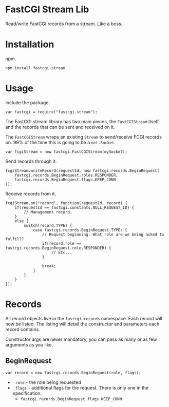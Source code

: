# FastCGI Stream Lib

Read/write FastCGI records from a stream. Like a boss.

# Installation

npm.

	npm install fastcgi-stream

# Usage

Include the package.

	var fastcgi = require("fastcgi-stream");

The FastCGI stream library has two main pieces, the `FastCGIStream` itself and the records that can be sent and received on it.
	
The `FastCGIStream` wraps an existing `Stream` to send/receive FCGI records on. 99% of the time this is going to be a `net.Socket`.

	var fcgiStream = new fastcgi.FastCGIStream(mySocket);
	
Send records through it.

	fcgiStream.writeRecord(requestId, new fastcgi.records.BeginRequest(
		fastcgi.records.BeginRequest.roles.RESPONDER,
		fastcgi.records.BeginRequest.flags.KEEP_CONN
	));
	
Receive records from it.

	fcgiStream.on("record", function(requestId, record) {
		if(requestId == fastcgi.constants.NULL_REQUEST_ID) {
			// Management record.
		}
		else {
			switch(record.TYPE) {
				case fastcgi.records.BeginRequest.TYPE: {
					// Request beginning. What role are we being asked to fulfill?
					if(record.role == fastcgi.records.BeginRequest.role.RESPONDER) {
						// Etc...
					}
					
					break;
				}
			}
		}
	});

# Records

All record objects live in the `fastcgi.records` namespace. Each record will now be listed. The listing will detail the constructor and parameters each record contains.

Constructor args are never mandatory, you can pass as many or as few arguments as you like.

## BeginRequest

	var record = new fastcgi.records.BeginRequest(role, flags);
	
* `.role` - the role being requested
* `.flags` - additional flags for the request. There is only one in the specification:
	* `fastcgi.records.BeginRequest.flags.KEEP_CONN`